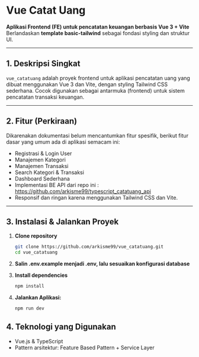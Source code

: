# Vue Catat Uang

**Aplikasi Frontend (FE) untuk pencatatan keuangan berbasis Vue 3 + Vite**  
Berlandaskan **template basic-tailwind** sebagai fondasi styling dan struktur UI.

---

## 1. Deskripsi Singkat

`vue_catatuang` adalah proyek frontend untuk aplikasi pencatatan uang yang dibuat menggunakan Vue 3 dan Vite, dengan styling Tailwind CSS sederhana. Cocok digunakan sebagai antarmuka (frontend) untuk sistem pencatatan transaksi keuangan.

---

## 2. Fitur (Perkiraan)

Dikarenakan dokumentasi belum mencantumkan fitur spesifik, berikut fitur dasar yang umum ada di aplikasi semacam ini:

- Registrasi & Login User
- Manajemen Kategori
- Manajemen Transaksi
- Search Kategori & Transaksi
- Dashboard Sederhana
- Implementasi BE API dari repo ini : https://github.com/arkisme99/typescript_catatuang_api
- Responsif dan ringan karena menggunakan Tailwind CSS dan Vite.

---

## 3. Instalasi & Jalankan Proyek

1. **Clone repository**

   ```bash
   git clone https://github.com/arkisme99/vue_catatuang.git
   cd vue_catatuang
   ```

2. **Salin .env.example menjadi .env, lalu sesuaikan konfigurasi database**

3. **Install dependencies**
   ```bash
   npm install
   ```
4. **Jalankan Aplikasi:**
   ```bash
   npm run dev
   ```

## 4. Teknologi yang Digunakan

- Vue.js & TypeScript
- Pattern arsitektur: Feature Based Pattern + Service Layer
